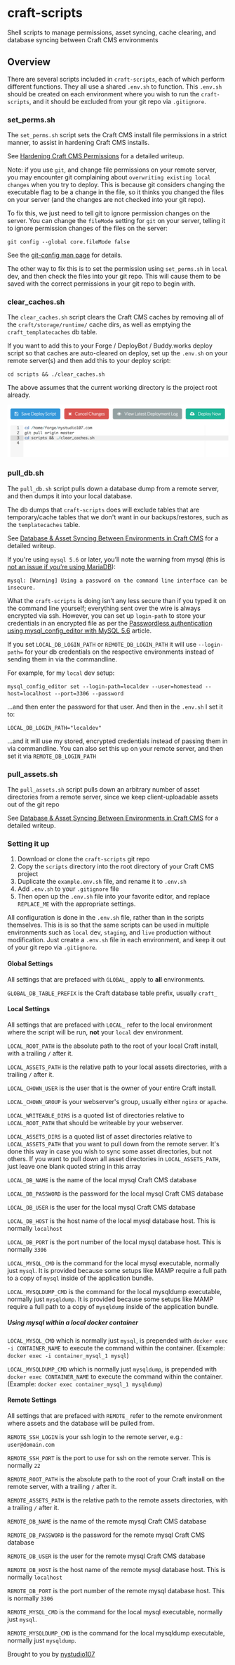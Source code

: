 # craft-scripts
Shell scripts to manage permissions, asset syncing, cache clearing, and database syncing between Craft CMS environments

## Overview

There are several scripts included in `craft-scripts`, each of which perform different functions. They all use a shared `.env.sh` to function. This `.env.sh` should be created on each environment where you wish to run the `craft-scripts`, and it should be excluded from your git repo via `.gitignore`.

### set_perms.sh

The `set_perms.sh` script sets the Craft CMS install file permissions in a strict manner, to assist in hardening Craft CMS installs.

See [Hardening Craft CMS Permissions](https://nystudio107.com/blog/hardening-craft-cms-permissions) for a detailed writeup.

Note: if you use `git`, and change file permissions on your remote server, you may encounter git complaining about `overwriting existing local changes` when you try to deploy. This is because git considers changing the executable flag to be a change in the file, so it thinks you changed the files on your server (and the changes are not checked into your git repo).

To fix this, we just need to tell git to ignore permission changes on the server. You can change the `fileMode` setting for `git` on your server, telling it to ignore permission changes of the files on the server:

    git config --global core.fileMode false

See the [git-config man page](https://git-scm.com/docs/git-config#git-config-corefileMode) for details.

The other way to fix this is to set the permission using `set_perms.sh` in `local` dev, and then check the files into your git repo. This will cause them to be saved with the correct permissions in your git repo to begin with.

### clear_caches.sh

The `clear_caches.sh` script clears the Craft CMS caches by removing all of the `craft/storage/runtime/` cache dirs, as well as emptying the `craft_templatecaches` db table.

If you want to add this to your Forge / DeployBot / Buddy.works deploy script so that caches are auto-cleared on deploy, set up the `.env.sh` on your remote server(s) and then add this to your deploy script:

    cd scripts && ./clear_caches.sh

The above assumes that the current working directory is the project root already.

![Screenshot](resources/img/forge_clear_caches.png)

### pull_db.sh

The `pull_db.sh` script pulls down a database dump from a remote server, and then dumps it into your local database.

The db dumps that `craft-scripts` does will exclude tables that are temporary/cache tables that we don't want in our backups/restores, such as the `templatecaches` table.

See [Database & Asset Syncing Between Environments in Craft CMS](https://nystudio107.com/blog/database-asset-syncing-between-environments-in-craft-cms) for a detailed writeup.

If you're using `mysql 5.6` or later, you’ll note the warning from mysql (this is [not an issue if you’re using MariaDB](https://mariadb.com/kb/en/mariadb/mysql_config_editor-compatibility/)):

    mysql: [Warning] Using a password on the command line interface can be insecure.

What the `craft-scripts` is doing isn’t any less secure than if you typed it on the command line yourself; everything sent over the wire is always encrypted via ssh. However, you can set up `login-path` to store your credentials in an encrypted file as per the [Passwordless authentication using mysql_config_editor with MySQL 5.6](https://opensourcedbms.com/dbms/passwordless-authentication-using-mysql_config_editor-with-mysql-5-6/) article.

If you set `LOCAL_DB_LOGIN_PATH` or `REMOTE_DB_LOGIN_PATH` it will use `--login-path=` for your db credentials on the respective environments instead of sending them in via the commandline.

For example, for my `local` dev setup:

    mysql_config_editor set --login-path=localdev --user=homestead --host=localhost --port=3306 --password

...and then enter the password for that user. And then in the `.env.sh` I set it to:

    LOCAL_DB_LOGIN_PATH="localdev"

...and it will use my stored, encrypted credentials instead of passing them in via commandline. You can also set this up on your remote server, and then set it via `REMOTE_DB_LOGIN_PATH`

### pull_assets.sh

The `pull_assets.sh` script pulls down an arbitrary number of asset directories from a remote server, since we keep client-uploadable assets out of the git repo

See [Database & Asset Syncing Between Environments in Craft CMS](https://nystudio107.com/blog/database-asset-syncing-between-environments-in-craft-cms) for a detailed writeup.

### Setting it up

1. Download or clone the `craft-scripts` git repo
2. Copy the `scripts` directory into the root directory of your Craft CMS project
3. Duplicate the `example.env.sh` file, and rename it to `.env.sh`
4. Add `.env.sh` to your `.gitignore` file
5. Then open up the `.env.sh` file into your favorite editor, and replace `REPLACE_ME` with the appropriate settings.

All configuration is done in the `.env.sh` file, rather than in the scripts themselves. This is is so that the same scripts can be used in multiple environments such as `local` dev, `staging`, and `live` production without modification. Just create a `.env.sh` file in each environment, and keep it out of your git repo via `.gitignore`.


#### Global Settings

All settings that are prefaced with `GLOBAL_` apply to **all** environments.

`GLOBAL_DB_TABLE_PREFIX` is the Craft database table prefix, usually `craft_`

#### Local Settings

All settings that are prefaced with `LOCAL_` refer to the local environment where the script will be run, **not** your `local` dev environment.

`LOCAL_ROOT_PATH` is the absolute path to the root of your local Craft install, with a trailing `/` after it.

`LOCAL_ASSETS_PATH` is the relative path to your local assets directories, with a trailing `/` after it.

`LOCAL_CHOWN_USER` is the user that is the owner of your entire Craft install.

`LOCAL_CHOWN_GROUP` is your webserver's group, usually either `nginx` or `apache`.

`LOCAL_WRITEABLE_DIRS` is a quoted list of directories relative to `LOCAL_ROOT_PATH` that should be writeable by your webserver.

`LOCAL_ASSETS_DIRS` is a quoted list of asset directories relative to `LOCAL_ASSETS_PATH` that you want to pull down from the remote server. It's done this way in case you wish to sync some asset directories, but not others. If you want to pull down all asset directories in `LOCAL_ASSETS_PATH`, just leave one blank quoted string in this array

`LOCAL_DB_NAME` is the name of the local mysql Craft CMS database

`LOCAL_DB_PASSWORD` is the password for the local mysql Craft CMS database

`LOCAL_DB_USER` is the user for the local mysql Craft CMS database

`LOCAL_DB_HOST` is the host name of the local mysql database host. This is normally `localhost`

`LOCAL_DB_PORT` is the port number of the local mysql database host. This is normally `3306`

`LOCAL_MYSQL_CMD` is the command for the local mysql executable, normally just `mysql`. It is provided because some setups like MAMP require a full path to a copy of `mysql` inside of the application bundle.

`LOCAL_MYSQLDUMP_CMD` is the command for the local mysqldump executable, normally just `mysqldump`. It is provided because some setups like MAMP require a full path to a copy of `mysqldump` inside of the application bundle.

##### Using mysql within a local docker container

`LOCAL_MYSQL_CMD` which is normally just `mysql`, is prepended with `docker exec -i CONTAINER_NAME` to execute the command within the container. (Example: `docker exec -i container_mysql_1 mysql`)

`LOCAL_MYSQLDUMP_CMD` which is normally just `mysqldump`, is prepended with `docker exec CONTAINER_NAME` to execute the command within the container. (Example: `docker exec container_mysql_1 mysqldump`)

#### Remote Settings

All settings that are prefaced with `REMOTE_` refer to the remote environment where assets and the database will be pulled from.

`REMOTE_SSH_LOGIN` is your ssh login to the remote server, e.g.: `user@domain.com`

`REMOTE_SSH_PORT` is the port to use for ssh on the remote server. This is normally `22`

`REMOTE_ROOT_PATH` is the absolute path to the root of your Craft install on the remote server, with a trailing `/` after it.

`REMOTE_ASSETS_PATH` is the relative path to the remote assets directories, with a trailing `/` after it.

`REMOTE_DB_NAME` is the name of the remote mysql Craft CMS database

`REMOTE_DB_PASSWORD` is the password for the remote mysql Craft CMS database

`REMOTE_DB_USER` is the user for the remote mysql Craft CMS database

`REMOTE_DB_HOST` is the host name of the remote mysql database host. This is normally `localhost`

`REMOTE_DB_PORT` is the port number of the remote mysql database host. This is normally `3306`

`REMOTE_MYSQL_CMD` is the command for the local mysql executable, normally just `mysql`.

`REMOTE_MYSQLDUMP_CMD` is the command for the local mysqldump executable, normally just `mysqldump`.

Brought to you by [nystudio107](https://nystudio107.com/)
